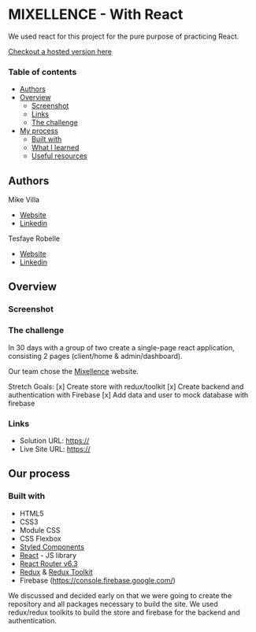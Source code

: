 # MIXELLENCE - With React

We used react for this project for the pure purpose of practicing React.

[Checkout a hosted version here](https://github.io/mixellence/)

### Table of contents

- [Authors](#authors)
- [Overview](#overview)
  - [Screenshot](#screenshot)
  - [Links](#links)
  - [The challenge](#the-challenge)
- [My process](#my-process)
  - [Built with](#built-with)
  - [What I learned](#what-we-learned)
  - [Useful resources](#useful-resources)

## Authors

Mike Villa
- [Website](https://)
- [Linkedin](https://www.linkedin.com/in/)

Tesfaye Robelle
- [Website](https://github.com/tdebella)
- [Linkedin](https://www.linkedin.com/in/tesfaye-robelle-4a2b7921a/)

## Overview

### Screenshot

### The challenge
In 30 days with a group of two create a single-page react application, consisting 2 pages (client/home & admin/dashboard).

Our team chose the [Mixellence](https:/) website.

 Stretch Goals:
[x] Create store with redux/toolkit
[x] Create backend and authentication with Firebase
[x] Add data and user to mock database with firebase

### Links
- Solution URL: [https://](https://github.com/)
- Live Site URL: [https://](https:///)

## Our process

### Built with

- HTML5 
- CSS3
- Module CSS
- CSS Flexbox
- [Styled Components](https://styled-components.com/)
- [React](https://reactjs.org/) - JS library
- [React Router v6.3](https://reactrouter.com/)
- [Redux](https://redux.js.org/) & [Redux Toolkit](https://redux-toolkit.js.org/)
- Firebase (https://console.firebase.google.com/)

We discussed and decided early on that we were going to create the repository and all packages necessary to build the site. We used redux/redux toolkits to build the store and firebase for the backend and authentication.

